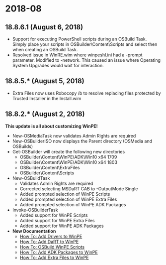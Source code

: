 # 2018-08

## 18.8.6.1 \(August 6, 2018\)

* Support for executing PowerShell scripts during an OSBuild Task.  Simply place your scripts in OSBuilder\Content\Scripts and select then when creating an OSBuild Task.
* Resolved issue in WinRE.wim where winpeshl.ini had a -prompt parameter.  Modified to -network.  This caused an issue where Operating System Upgrades would wait for interaction.

## 18.8.5.\* \(August 5, 2018\)

* Extra Files now uses Robocopy /b to resolve replacing files protected by Trusted Installer in the Install.wim

## 18.8.2.\* \(August 2, 2018\)

**This update is all about customizing WinPE!**

* New-OSMediaTask now validates Admin Rights are required
* New-OSBuilderISO now displays the Parent directory \(OSMedia and OSBuilds\)
* Get-OSBuilder will create the following new directories
  * OSBuilder\Content\WinPE\ADK\Win10 x64 1709
  * OSBuilder\Content\WinPE\ADK\Win10 x64 1803
  * OSBuilder\Content\ExtraFiles
  * OSBuilder\Content\Scripts
* New-OSBuildTask
  * Validates Admin Rights are required
  * Corrected selecting MSDaRT CAB to -OutputMode Single
  * Added prompted selection of WinPE Scripts
  * Added prompted selection of WinPE Extra Files
  * Added prompted selection of WinPE ADK Packages
* Invoke-OSBuilderTask
  * Added support for WinPE Scripts
  * Added support for WinPE Extra Files
  * Added support for WinPE ADK Packages
* **New Documentation**
  * [How To: Add Drivers to WinPE](../docs/functions/osbuild/new-osbuildtask-winpe/winpe-drivers.md)
  * [How To: Add DaRT to WinPE](../docs/functions/osbuild/new-osbuildtask-winpe/winpe-dart.md)
  * [How To: OSBuild WinPE Scripts](../docs/functions/osbuild/new-osbuildtask-winpe/winpe-powershell-scripts.md)
  * [How To: Add ADK Packages to WinPE](../docs/functions/osbuild/new-osbuildtask-winpe/winpe-adk-packages.md)
  * [How To: Add Extra Files to WinPE](../docs/functions/osbuild/new-osbuildtask-winpe/winpe-extrafiles.md)

